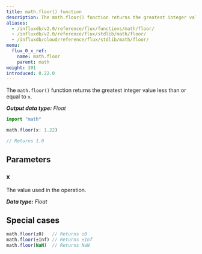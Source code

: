 ```yaml
---
title: math.floor() function
description: The math.floor() function returns the greatest integer value less than or equal to `x`.
aliases:
  - /influxdb/v2.0/reference/flux/functions/math/floor/
  - /influxdb/v2.0/reference/flux/stdlib/math/floor/
  - /influxdb/cloud/reference/flux/stdlib/math/floor/
menu:
  flux_0_x_ref:
    name: math.floor
    parent: math
weight: 301
introduced: 0.22.0
---
```


The `math.floor()` function returns the greatest integer value less than or equal to `x`.

_**Output data type:** Float_

```js
import "math"

math.floor(x: 1.22)

// Returns 1.0
```

## Parameters

### x
The value used in the operation.

_**Data type:** Float_

## Special cases
```js
math.floor(±0)   // Returns ±0
math.floor(±Inf) // Returns ±Inf
math.floor(NaN)  // Returns NaN
```
